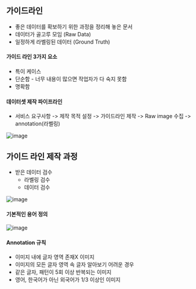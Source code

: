 ## 가이드라인
* 좋은 데이터를 확보하기 위한 과정을 정리해 놓은 문서
* 데이터가 골고루 모임 (Raw Data)
* 일정하게 라벨링된 데이터 (Ground Truth)

#### 가이드 라인 3가지 요소
* 특이 케이스
* 단순함 - 너무 내용이 많으면 작업자가 다 숙지 못함
* 명확함 

#### 데이터셋 제작 파이프라인
* 서비스 요구사항 -> 제작 목적 설정 -> 가이드라인 제작 -> Raw image 수집 -> annotation(라벨링)

![image](https://user-images.githubusercontent.com/63588046/163085765-66a5cf13-5a31-43e9-a6ef-328f4e9ee029.png)



## 가이드 라인 제작 과정
* 받은 데이터 검수
  * 라벨링 검수
  * 데이터 검수

![image](https://user-images.githubusercontent.com/63588046/163085891-caab4ea9-0f3a-4a81-a087-a1e4bfee3f16.png)

#### 기본적인 용어 정의

![image](https://user-images.githubusercontent.com/63588046/163086068-2b5a9ba3-1f20-4d42-a82f-665782f14c00.png)

#### Annotation 규칙
* 이미지 내에 글자 영역 존재X 이미지
* 이미지의 모든 글자 영역 속 글자 알아보기 어려운 경우
* 같은 글자, 패턴이 5회 이상 반복되는 이미지
* 영어, 한국어가 아닌 외국어가 1/3 이상인 이미지


